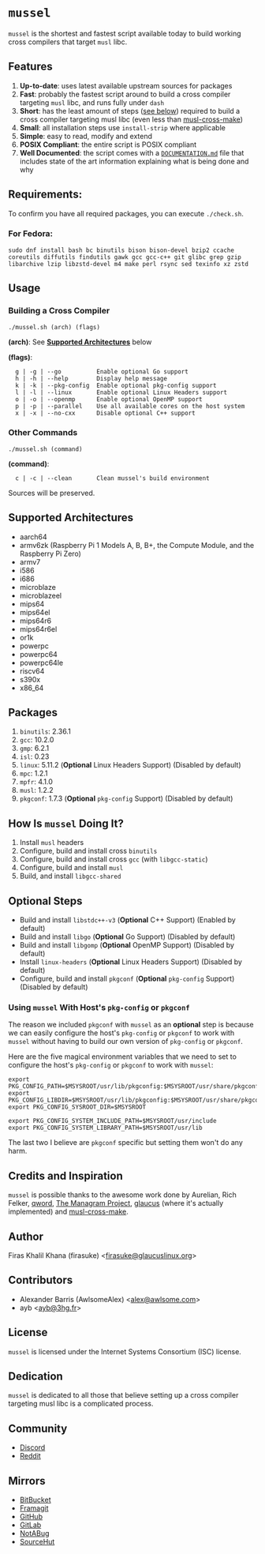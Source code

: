 # `mussel`
`mussel` is the shortest and fastest script available today to build working cross
compilers that target `musl` libc.

## Features
1. **Up-to-date**: uses latest available upstream sources for packages
2. **Fast**: probably the fastest script around to build a cross compiler
   targeting `musl` libc, and runs fully under `dash`
3. **Short**: has the least amount of steps ([see
   below](https://github.com/firasuke/mussel#how-is-mussel-doing-it)) required
   to build a cross compiler targeting musl libc (even less than
   [musl-cross-make](https://github.com/richfelker/musl-cross-make))
4. **Small**: all installation steps use `install-strip` where applicable
5. **Simple**: easy to read, modify and extend
6. **POSIX Compliant**: the entire script is POSIX compliant
7. **Well Documented**: the script comes with a
   [`DOCUMENTATION.md`](https://github.com/firasuke/mussel/blob/master/DOCUMENTATION.md)
   file that includes state of the art information explaining what is being done
   and why

## Requirements:
To confirm you have all required packages, you can execute `./check.sh`.
### For Fedora:
```Sh
sudo dnf install bash bc binutils bison bison-devel bzip2 ccache coreutils diffutils findutils gawk gcc gcc-c++ git glibc grep gzip libarchive lzip libzstd-devel m4 make perl rsync sed texinfo xz zstd
```

## Usage
### Building a Cross Compiler
```Sh
./mussel.sh (arch) (flags)
```

**(arch)**: See [**Supported
Architectures**](https://github.com/firasuke/mussel#supported-architectures)
below

**(flags)**:
```Shell
  g | -g | --go          Enable optional Go support
  h | -h | --help        Display help message
  k | -k | --pkg-config  Enable optional pkg-config support
  l | -l | --linux       Enable optional Linux Headers support
  o | -o | --openmp      Enable optional OpenMP support
  p | -p | --parallel    Use all available cores on the host system
  x | -x | --no-cxx      Disable optional C++ support
```

### Other Commands
```Sh
./mussel.sh (command)
```

**(command)**:
```Shell
  c | -c | --clean       Clean mussel's build environment
```

Sources will be preserved.

## Supported Architectures
* aarch64
* armv6zk (Raspberry Pi 1 Models A, B, B+, the Compute Module, and the Raspberry
Pi Zero)
* armv7
* i586
* i686
* microblaze
* microblazeel
* mips64
* mips64el
* mips64r6
* mips64r6el
* or1k
* powerpc
* powerpc64
* powerpc64le
* riscv64
* s390x
* x86_64

## Packages
1. `binutils`: 2.36.1
2. `gcc`: 10.2.0
3. `gmp`: 6.2.1
4. `isl`: 0.23
5. `linux`: 5.11.2 (**Optional** Linux Headers Support) (Disabled by default)
6. `mpc`: 1.2.1
7. `mpfr`: 4.1.0
8. `musl`: 1.2.2
9. `pkgconf`: 1.7.3 (**Optional** `pkg-config` Support) (Disabled by default)

## How Is `mussel` Doing It?
1. Install `musl` headers
2. Configure, build and install cross `binutils`
3. Configure, build and install cross `gcc` (with `libgcc-static`)
4. Configure, build and install `musl`
5. Build, and install `libgcc-shared`

## **Optional** Steps
* Build and install `libstdc++-v3` (**Optional** C++ Support) (Enabled by default)
* Build and install `libgo` (**Optional** Go Support) (Disabled by default)
* Build and install `libgomp` (**Optional** OpenMP Support) (Disabled by default)
* Install `linux-headers` (**Optional** Linux Headers Support) (Disabled by default)
* Configure, build and install `pkgconf` (**Optional** `pkg-config` Support)
(Disabled by default)

### Using `mussel` With Host's `pkg-config` or `pkgconf`
The reason we included `pkgconf` with `mussel` as an **optional** step is
because we can easily configure the host's `pkg-config` or `pkgconf` to work
with `mussel` without having to build our own version of `pkg-config` or
`pkgconf`.

Here are the five magical environment variables that we need to set to configure
the host's `pkg-config` or `pkgconf` to work with `mussel`:

```Shell
export PKG_CONFIG_PATH=$MSYSROOT/usr/lib/pkgconfig:$MSYSROOT/usr/share/pkgconfig
export PKG_CONFIG_LIBDIR=$MSYSROOT/usr/lib/pkgconfig:$MSYSROOT/usr/share/pkgconfig
export PKG_CONFIG_SYSROOT_DIR=$MSYSROOT

export PKG_CONFIG_SYSTEM_INCLUDE_PATH=$MSYSROOT/usr/include
export PKG_CONFIG_SYSTEM_LIBRARY_PATH=$MSYSROOT/usr/lib
```

The last two I believe are `pkgconf` specific but setting them won't do any harm.

## Credits and Inspiration
`mussel` is possible thanks to the awesome work done by Aurelian, Rich Felker,
[qword](https://github.com/qword-os), [The Managram Project](
https://github.com/managarm), [glaucus](https://www.glaucuslinux.org/) (where
it's actually implemented) and [musl-cross-make](
https://github.com/richfelker/musl-cross-make).

## Author
Firas Khalil Khana (firasuke) <[firasuke@glaucuslinux.org](
mailto:firasuke@glaucuslinux.org)>

## Contributors
* Alexander Barris (AwlsomeAlex) <[alex@awlsome.com](mailto:alex@awlsome.com)>
* ayb <[ayb@3hg.fr](mailto:ayb@3hg.fr)>

## License
`mussel` is licensed under the Internet Systems Consortium (ISC) license.

## Dedication
`mussel` is dedicated to all those that believe setting up a cross compiler
targeting musl libc is a complicated process.

## Community
* [Discord](https://discord.gg/b6r2p3z)
* [Reddit](https://www.reddit.com/r/distrodev/)

## Mirrors
* [BitBucket](https://bitbucket.org/firasuke/mussel)
* [Framagit](https://framagit.org/firasuke/mussel)
* [GitHub](https://github.com/firasuke/mussel)
* [GitLab](https://gitlab.com/firasuke/mussel)
* [NotABug](https://notabug.org/firasuke/mussel)
* [SourceHut](https://git.sr.ht/~firasuke/mussel)
